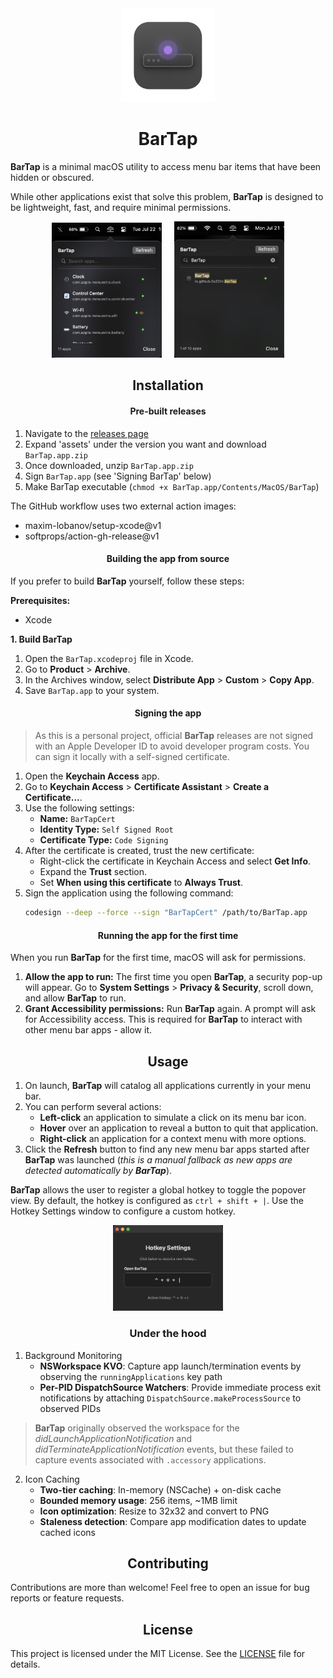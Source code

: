 <div align="center">
    <img src="BarTap/Assets.xcassets/AppIcon.appiconset/BarTap-AppIcon.png" width="150px"></img>
    <h1>BarTap</h1>
</div>

**BarTap** is a minimal macOS utility to access menu bar items that have been hidden or obscured.

While other applications exist that solve this problem, **BarTap** is designed to be lightweight, fast, and require minimal permissions.

<div align="center">
    <img src="Resources/BarTap.png" height="35%" width="35%"></img>
    &nbsp;&nbsp;&nbsp;
    <img src="Resources/BarTap-Search.png" height="35%" width="35%"></img>
</div>


<div align="center">
    <h2>Installation</h2>
</div>

<div align="center">
    <h4>Pre-built releases</h4>
</div>

1. Navigate to the [releases page](https://github.com/0xZDH/BarTap/releases)
2. Expand 'assets' under the version you want and download `BarTap.app.zip`
3. Once downloaded, unzip `BarTap.app.zip`
4. Sign `BarTap.app` (see 'Signing BarTap' below)
5. Make BarTap executable (`chmod +x BarTap.app/Contents/MacOS/BarTap`)

The GitHub workflow uses two external action images:

- maxim-lobanov/setup-xcode@v1
- softprops/action-gh-release@v1

<div align="center">
    <h4>Building the app from source</h4>
</div>

If you prefer to build **BarTap** yourself, follow these steps:

**Prerequisites:**
*   Xcode

**1. Build BarTap**
1.  Open the `BarTap.xcodeproj` file in Xcode.
2.  Go to **Product** > **Archive**.
3.  In the Archives window, select **Distribute App** > **Custom** > **Copy App**.
4.  Save `BarTap.app` to your system.

<div align="center">
    <h4>Signing the app</h4>
</div>

> As this is a personal project, official **BarTap** releases are not signed with an Apple Developer ID to avoid developer program costs. You can sign it locally with a self-signed certificate.

1.  Open the **Keychain Access** app.
2.  Go to **Keychain Access** > **Certificate Assistant** > **Create a Certificate...**.
3.  Use the following settings:
    *   **Name:** `BarTapCert`
    *   **Identity Type:** `Self Signed Root`
    *   **Certificate Type:** `Code Signing`
4.  After the certificate is created, trust the new certificate:
    *   Right-click the certificate in Keychain Access and select **Get Info**.
    *   Expand the **Trust** section.
    *   Set **When using this certificate** to **Always Trust**.
5.  Sign the application using the following command:
    ```sh
    codesign --deep --force --sign "BarTapCert" /path/to/BarTap.app
    ```

<div align="center">
    <h4>Running the app for the first time</h4>
</div>

When you run **BarTap** for the first time, macOS will ask for permissions.

1.  **Allow the app to run:** The first time you open **BarTap**, a security pop-up will appear. Go to **System Settings** > **Privacy & Security**, scroll down, and allow **BarTap** to run.
2.  **Grant Accessibility permissions:** Run **BarTap** again. A prompt will ask for Accessibility access. This is required for **BarTap** to interact with other menu bar apps - allow it.

<div align="center">
    <h2>Usage</h2>
</div>

1.  On launch, **BarTap** will catalog all applications currently in your menu bar.
2.  You can perform several actions:
    *   **Left-click** an application to simulate a click on its menu bar icon.
    *   **Hover** over an application to reveal a button to quit that application.
    *   **Right-click** an application for a context menu with more options.
3.  Click the **Refresh** button to find any new menu bar apps started after **BarTap** was launched (*this is a manual fallback as new apps are detected automatically by **BarTap***).

**BarTap** allows the user to register a global hotkey to toggle the popover view. By default, the hotkey is configured as `ctrl + shift + |`. Use the Hotkey Settings window to configure a custom hotkey.

<div align="center">
    <img src="Resources/BarTap-HotkeySettings.png" height="35%" width="35%"></img>
</div>


<div align="center">
    <h3>Under the hood</h3>
</div>

1. Background Monitoring
    *   **NSWorkspace KVO**: Capture app launch/termination events by observing the `runningApplications` key path
    *   **Per-PID DispatchSource Watchers**: Provide immediate process exit notifications by attaching `DispatchSource.makeProcessSource` to observed PIDs

> **BarTap** originally observed the workspace for the *didLaunchApplicationNotification* and *didTerminateApplicationNotification* events, but these failed to capture events associated with `.accessory` applications.

2. Icon Caching
    *   **Two-tier caching**: In-memory (NSCache) + on-disk cache
    *   **Bounded memory usage**: 256 items, ~1MB limit
    *   **Icon optimization**: Resize to 32x32 and convert to PNG
    *   **Staleness detection**: Compare app modification dates to update cached icons


<div align="center">
    <h2>Contributing</h2>
</div>

Contributions are more than welcome! Feel free to open an issue for bug reports or feature requests.


<div align="center">
    <h2>License</h2>
</div>

This project is licensed under the MIT License. See the [LICENSE](LICENSE) file for details.

